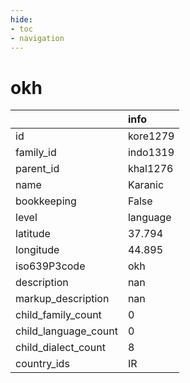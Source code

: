 ```yaml
---
hide:
- toc
- navigation
---
```

# okh
|                      | info     |
|:---------------------|:---------|
| id                   | kore1279 |
| family_id            | indo1319 |
| parent_id            | khal1276 |
| name                 | Karanic  |
| bookkeeping          | False    |
| level                | language |
| latitude             | 37.794   |
| longitude            | 44.895   |
| iso639P3code         | okh      |
| description          | nan      |
| markup_description   | nan      |
| child_family_count   | 0        |
| child_language_count | 0        |
| child_dialect_count  | 8        |
| country_ids          | IR       |